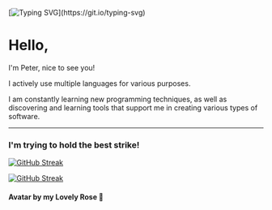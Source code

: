 [![Typing SVG](https://readme-typing-svg.demolab.com?font=Fira+Code&size=45&duration=4000&pause=1000&color=9831F7&vCenter=true&multiline=true&width=1000&height=100&lines=C+O+D+E+R+?)](https://git.io/typing-svg)

# Hello,

I'm Peter, nice to see you!


I actively use multiple languages for various purposes.

I am constantly learning new programming techniques, as well as discovering and learning tools that support me in creating various types of software.


***

### I'm trying to hold the best strike!

[![GitHub Streak](https://streak-stats.demolab.com?user=JPiotr&theme=transparent&hide_border=true&card_width=900&card_height=200&fire=C74AEB&hide_longest_streak=true)](https://git.io/streak-stats)

[![GitHub Streak](https://streak-stats.demolab.com?user=JPiotr&theme=transparent&hide_border=true&mode=weekly&exclude_days=Sun%2CWed%2CThu%2CFri%2CSat&card_width=900&card_height=200&fire=EB563E&ring=EBA951&currStreakNum=EB3330&currStreakLabel=EB5454&sideLabels=EB5454&sideNums=EB5454&dates=AD3E3E&hide_total_contributions=true)](https://git.io/streak-stats)

#### Avatar by my Lovely Rose 🌹
